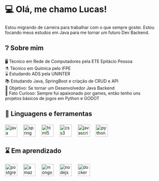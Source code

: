 <h1 align="left">💻 Olá, me chamo Lucas!</h1>

###

<p align="left">Estou migrando de carreira para trabalhar com o que sempre gostei. Estou focando meus estudos em Java para me tornar um futuro Dev Backend.</p>

###

<h2 align="left">❔ Sobre mim</h2>

###

<p align="left">🖥️ Técnico em Rede de Computadores pela ETE Epitácio Pessoa<br>⚗️ Técnico em Química pelo IFPE<br>⌛ Estudando ADS pela UNINTER<br>📚 Estudando Java, SpringBoot e criação de CRUD e API<br>🎯 Objetivo: Se tornar um Desenvolvedor Java Backend<br>🎲 Fato Curioso: Sempre fui apaixonado por games, então tenho uns projetos básicos de jogos em Python e GODOT</p>

###

<h2 align="left">📝 Linguagens e ferramentas</h2>

###

<div align="left">
  <img src="https://cdn.jsdelivr.net/gh/devicons/devicon/icons/java/java-original.svg" height="40" alt="java logo"  />
  <img width="12" />
  <img src="https://cdn.jsdelivr.net/gh/devicons/devicon/icons/spring/spring-original.svg" height="40" alt="spring logo"  />
  <img width="12" />
  <img src="https://cdn.jsdelivr.net/gh/devicons/devicon/icons/html5/html5-original.svg" height="40" alt="html5 logo"  />
  <img width="12" />
  <img src="https://cdn.jsdelivr.net/gh/devicons/devicon/icons/css3/css3-original.svg" height="40" alt="css3 logo"  />
  <img width="12" />
  <img src="https://cdn.jsdelivr.net/gh/devicons/devicon/icons/javascript/javascript-original.svg" height="40" alt="javascript logo"  />
  <img width="12" />
  <img src="https://cdn.jsdelivr.net/gh/devicons/devicon/icons/python/python-original.svg" height="40" alt="python logo"  />
</div>

###

<h2 align="left">⌛ Em aprendizado</h2>

###

<div align="left">
  <img src="https://cdn.jsdelivr.net/gh/devicons/devicon/icons/postgresql/postgresql-original.svg" height="40" alt="postgresql logo"  />
  <img width="12" />
  <img src="https://cdn.jsdelivr.net/gh/devicons/devicon/icons/amazonwebservices/amazonwebservices-line-wordmark.svg" height="40" alt="amazonwebservices logo"  />
  <img width="12" />
  <img src="https://cdn.jsdelivr.net/gh/devicons/devicon/icons/mongodb/mongodb-original.svg" height="40" alt="mongodb logo"  />
  <img width="12" />
  <img src="https://cdn.jsdelivr.net/gh/devicons/devicon/icons/nodejs/nodejs-original.svg" height="40" alt="nodejs logo"  />
  <img width="12" />
  <img src="https://cdn.jsdelivr.net/gh/devicons/devicon/icons/docker/docker-original.svg" height="40" alt="docker logo"  />
</div>

###
